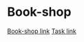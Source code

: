 # Book-shop
[Book-shop link](https://nick-konstantinov.github.io/Book-shop/index.html)
[Task link](https://github.com/rolling-scopes-school/js-fe-course-en/blob/main/tasks/books-shop/books-shop.md)